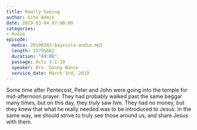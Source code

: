 ```yaml
---
title: Really Seeing
author: Site Admin
date: 2019-03-04 07:00:00
categories:
- Audio
episode:
  media: 20190303-bayvista-audio.mp3
  length: 15795662
  duration: "49:06"
  passage: Acts 3:1-10
  speaker: Bro. Danny Nance
  service_date: March 3rd, 2019
---
```

Some time after Pentecost, Peter and John were going into the temple for mid-afternoon prayer. They had probably walked past the same beggar many times, but on this day, they _truly_ saw him. They had no money, but they knew that what he really needed was to be introduced to Jesus. In the same way, we should strive to truly see those around us, and share Jesus with them.